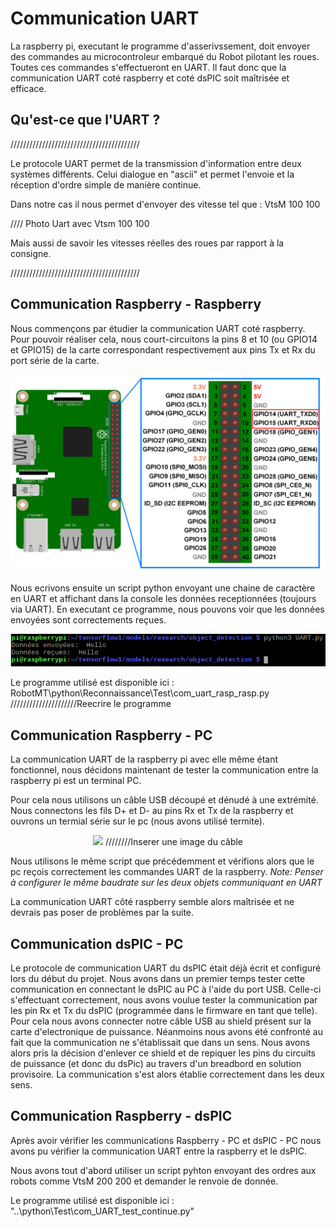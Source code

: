 # Communication UART

La raspberry pi, executant le programme d'asserivssement, doit envoyer des commandes au microcontroleur embarqué du Robot pilotant les roues.
Toutes ces commandes s'effectueront en UART. Il faut donc que la communication UART coté raspberry et coté dsPIC soit maîtrisée et efficace.

## Qu'est-ce que l'UART ?

/////////////////////////////////////////

Le protocole UART permet de la transmission d'information entre deux systèmes différents. Celui dialogue en "ascii" et permet l'envoie et la réception d'ordre simple de manière continue.

Dans notre cas il nous permet d'envoyer des vitesse tel que : VtsM 100 100

//// Photo Uart avec Vtsm 100 100

Mais aussi de savoir les vitesses réelles des roues par rapport à la consigne.

/////////////////////////////////////////

## Communication Raspberry - Raspberry
Nous commençons par étudier la communication UART coté raspberry.
Pour pouvoir réaliser cela, nous court-circuitons la pins 8 et 10 (ou GPIO14 et GPIO15) de la carte correspondant respectivement aux pins Tx et Rx du port série de la carte.

<p align="center">
  <img src="..\ressources\Presentation\images\image_pin_rasp.png">
</p> 

Nous ecrivons ensuite un script python envoyant une chaine de caractère en UART et affichant dans la console les données receptionnées (toujours via UART). En executant ce programme, nous pouvons voir que les données envoyées sont correctements reçues.

<p align="center">
  <img src="..\ressources\Presentation\captures\Communication_RASP-RASP_reduite.png">
</p> 

Le programme utilisé est disponible ici : RobotMT\python\Reconnaissance\Test\com_uart_rasp_rasp.py /////////////////////Reecrire le programme 

## Communication Raspberry - PC

La communication UART de la raspberry pi avec elle même étant fonctionnel, nous décidons maintenant de tester la communication entre la raspberry pi est un terminal PC.

Pour cela nous utilisons un câble USB découpé et dénudé à une extrémité. Nous connectons les fils D+ et D- au pins Rx et Tx de la raspberry et ouvrons un termial série sur le pc (nous avons utilisé termite).

<p align="center">
  <img src="..\ressources\Presentation\images\liaison_uart_raspberry_pc.png"> ////////Inserer une image du câble
</p> 

Nous utilisons le même script que précédemment et vérifions alors que le pc reçois correctement les commandes UART de la raspberry.
*Note: Penser à configurer le même baudrate sur les deux objets communiquant en UART*

La communication UART côté raspberry semble alors maîtrisée et ne devrais pas poser de problèmes par la suite.

## Communication dsPIC - PC

Le protocole de communication UART du dsPIC était déjà écrit et configuré lors du début du projet.
Nous avons dans un premier temps tester cette communication en connectant le dsPIC au PC à l'aide du port USB. Celle-ci s'effectuant correctement, nous avons voulue tester la communication par les pin Rx et Tx du dsPIC (programmée dans le firmware en tant que telle).
Pour cela nous avons connecter notre câble USB au shield présent sur la carte d'electronique de puissance. Néanmoins nous avons été confronté au fait que la communication ne s'établissait que dans un sens. Nous avons alors pris la décision d'enlever ce shield et de repiquer les pins du circuits de puissance (et donc du dsPic) au travers d'un breadbord en solution provisoire. La communication s'est alors établie correctement dans les deux sens.

## Communication Raspberry - dsPIC

Après avoir vérifier les communications Raspberry - PC et dsPIC - PC nous avons pu vérifier la communication UART entre la raspberry et le dsPIC.

Nous avons tout d'abord utiliser un script pyhton envoyant des ordres aux robots comme VtsM 200 200 et demander le renvoie de donnée.

Le programme utilisé est disponible ici :  "..\python\Test\com_UART_test_continue.py"